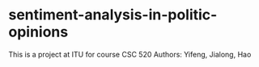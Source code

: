 # sentiment-analysis-in-politic-opinions
This is a project at ITU for course CSC 520
Authors: Yifeng, Jialong, Hao
